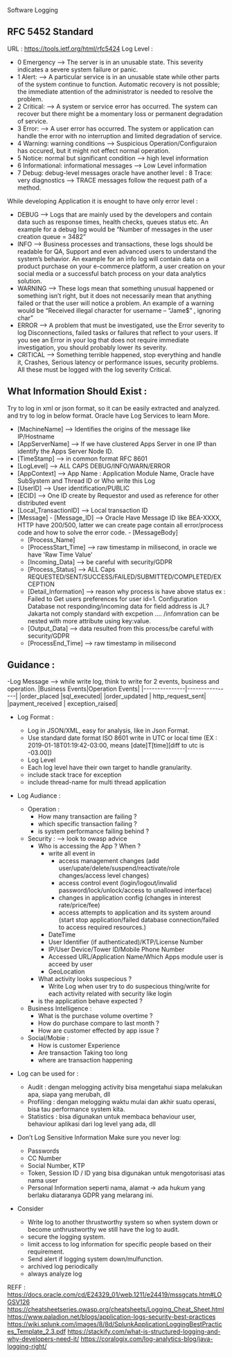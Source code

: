 Software Logging 

## RFC 5452 Standard
URL : https://tools.ietf.org/html/rfc5424
Log Level :
-    0       Emergency --> The server is in an unusable state. This severity indicates a severe system failure or panic.
-    1       Alert: --> A particular service is in an unusable state while other parts of the system continue to function. Automatic recovery is not possible; the immediate attention of the administrator is needed to resolve the problem.
-    2       Critical: --> A system or service error has occurred. The system can recover but there might be a momentary loss or permanent degradation of service.
-    3       Error: --> A user error has occurred. The system or application can handle the error with no interruption and limited degradation of service.
-    4       Warning: warning conditions  --> Suspicious Operation/Configuraion has occured, but it might not effect normal operation.
-    5       Notice: normal but significant condition --> high level information 
-    6       Informational: informational messages --> Low Level information
-    7       Debug: debug-level messages 
oracle have another level : 
    8       Trace: very diagnostics --> TRACE messages follow the request path of a method.


While developing Application it is enought to have only error level : 
- DEBUG --> Logs that are mainly used by the developers and contain data such as response times, health checks, queues status etc. An example for a debug log would be “Number of messages in the user creation queue = 3482”
- INFO --> Business processes and transactions, these logs should be readable for QA, Support and even advanced users to understand the system’s behavior. An example for an info log will contain data on a product purchase on your e-commerce platform, a user creation on your social media or a successful batch process on your data analytics solution.
- WARNING --> These logs mean that something unusual happened or something isn’t right, but it does not necessarily mean that anything failed or that the user will notice a problem. An example of a warning would be “Received illegal character for username – “Jame$” , ignoring char” 
- ERROR --> A problem that must be investigated, use the Error severity to log Disconnections, failed tasks or failures that reflect to your users. If you see an Error in your log that does not require immediate investigation, you should probably lower its severity.
- CRITICAL --> Something terrible happened, stop everything and handle it, Crashes, Serious latency or performance issues, security problems. All these must be logged with the log severity Critical.

## What Information Should Exist : 
Try to log in xml or json format, so it can be easily extracted and analyzed. and try to log in below format. Oracle have Log Services to learn More.

-    [MachineName] --> Identifies the origins of the message like IP/Hostname
-    [AppServerName] --> If we have clustered Apps Server in one IP than identify the Apps Server Node ID.
-    [TimeStamp] --> in common format RFC 8601
-    [LogLevel] --> ALL CAPS DEBUG/INFO/WARN/ERROR
-    [AppContext] --> App Name : Application Module Name, Oracle have SubSystem and Thread ID or Who write this Log
-    [UserID] --> User identification/PUBLIC
-    [ECID] --> One ID create by Requestor and used as reference for other distributed event     
-    [Local_TransactionID] --> Local transaction ID
-    [Message]
    -   [Message_ID] --> Oracle Have Message ID like BEA-XXXX, HTTP have 200/500, latter we can create page contain all error/process code and how to solve the error code.
    -   [MessageBody]
        -   [Process_Name] 
        -   [ProcessStart_Time] --> raw timestamp in milisecond, in oracle we have 'Raw Time Value'
        -   [Incoming_Data] --> be careful with security/GDPR       
        -   [Process_Status] --> ALL Caps  REQUESTED/SENT/SUCCESS/FAILED/SUBMITTED/COMPLETED/EXCEPTION
        -   [Detail_Information] --> reason why process is have above status ex : Failed to Get users preferences for user id=1. Configuration Database not responding/incoming data for field address is JL?Jakarta not comply standard with excpetion .... /infomration can be nested with more attribute using key:value.    
        -   [Output_Data] --> data resulted from this process/be careful with security/GDPR
        -   [ProcessEnd_Time]  --> raw timestamp in milisecond
    
## Guidance : 
-Log Message --> while write log, think to write for 2 events, business and operation.
    |Business Events|Operation Events|
    |---------------|----------------|
    |order_placed |sql_executed|
    |order_updated | http_request_sent|
    |payment_received | exception_raised|

- Log Format : 
    - Log in JSON/XML, easy for analysis, like in Json Format.
    - Use standard date format ISO 8601 write in UTC or local time (EX : 2019-01-18T01:19:42-03:00, means [date]T[time][diff to utc is -03.00])
    - Log Level
    - Each log level have their own target to handle granularity.
    - include stack trace for exception
    - include thread-name for multi thread application

- Log Audiance : 
    - Operation : 
        - How many transaction are failing ?
        - which specific transaction failing ?
        - is system performance failing behind ?  
    - Security : --> look to owasp advice
        - Who is accessing the App ? When ? 
            - write all event in 
                - access management changes (add user/upate/delete/suspend/reactivate/role changes/access level changes)
                - access control event (login/logout/invalid password/lock/unlock/access to unallowed interface)
                - changes in application config (changes in interest rate/price/fee)
                - access attempts to application and its system around (start stop application/failed database connection/failed to access required resources.)
            - DateTime
            - User Identifier (if authenticated)/KTP/License Number
            - IP/User Device/Tower ID/Mobile Phone Number
            - Accessed URL/Application Name/Which Apps module user is acceed by user
            - GeoLocation
        - What activity looks suspecious ? 
            - Write Log when user try to do suspecious thing/write for each activity related with security like login
        - is the application behave expected ? 
    - Business Intelligence : 
        - What is the purchase volume overtime ? 
        - How do purchase compare to last month ?
        - How are customer effected by app issue ? 
    - Social/Mobie : 
        - How is customer Experience
        - Are transaction Taking too long
        - where are transaction happening

- Log can be used for : 
    - Audit : dengan melogging activity bisa mengetahui siapa melakukan apa, siapa yang merubah, dll
    - Profiling : dengan melogging waktu mulai dan akhir suatu operasi, bisa tau performance system kita.
    - Statistics : bisa digunakan untuk membaca behaviour user, behaviour aplikasi dari log level yang ada, dll

- Don’t Log Sensitive Information
    Make sure you never log: 
     - Passwords
     - CC Number
     - Social Number, KTP
     - Token, Session ID / ID yang bisa digunakan untuk mengotorisasi atas nama user
     - Personal Information seperti nama, alamat -> ada hukum yang berlaku diataranya GDPR yang melarang ini. 

- Consider 
    - Write log to another thrustworthy system so when system down or become unthrustworthy we still have the log to audit.
    - secure the logging system.
    - limit access to log information for specific people based on their requirement.
    - Send alert if logging system down/mulfunction.
    - archived log periodically
    - always analyze log

REFF : 
https://docs.oracle.com/cd/E24329_01/web.1211/e24419/mssgcats.htm#LOGSV126
https://cheatsheetseries.owasp.org/cheatsheets/Logging_Cheat_Sheet.html
https://www.paladion.net/blogs/application-logs-security-best-practices
https://wiki.splunk.com/images/8/8d/SplunkApplicationLoggingBestPractices_Template_2.3.pdf
https://stackify.com/what-is-structured-logging-and-why-developers-need-it/
https://coralogix.com/log-analytics-blog/java-logging-right/